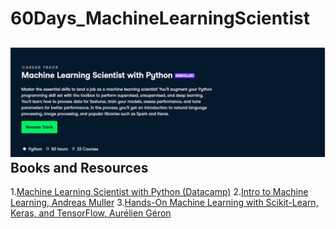 # 60Days_MachineLearningScientist
![alt text](https://github.com/bickkysahani/60Days_MachineLearningScientist/blob/main/images/Day0MachineLearningScientist.PNG)
Books and Resources
---
1.[Machine Learning Scientist with Python (Datacamp)](https://www.datacamp.com/tracks/machine-learning-scientist-with-python)
2.[Intro to Machine Learning, Andreas Muller](https://github.com/bickkysahani/60Days_MachineLearningScientist/blob/main/Books/Intro%20to%20ML-compressed.pdf)
3.[Hands-On Machine Learning with Scikit-Learn, Keras, and TensorFlow, Aurélien Géron](https://github.com/bickkysahani/60Days_MachineLearningScientist/blob/main/Books/Hand-on-ML.pdf)
